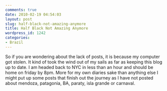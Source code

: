 ```yaml
---
comments: true
date: 2010-02-19 04:54:03
layout: post
slug: half-black-not-amazing-anymore
title: Half Black Not Amazing Anymore
wordpress_id: 1242
categories:
- Brazil
---
```


So if you are wondering about the lack of posts, it is because my computer got stolen.  It kind of took the wind out of my sails as far as keeping this blog up to date.  I am headed back to NYC in less than an hour and should be home on friday by 8pm.  More for my own diaries sake than anything else I might put up some posts that finish out the journey as I have not posted about mendoza, patagonia, BA, paraty, isla grande or carnaval.  
